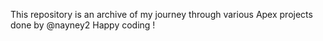 This repository is an archive of my journey through various Apex projects done by @nayney2 
Happy coding !
